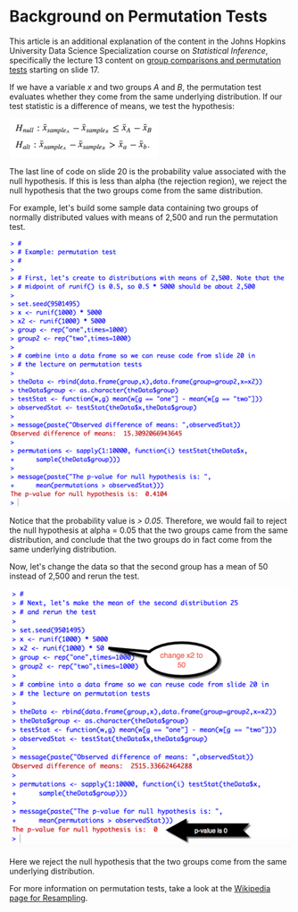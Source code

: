 # Background on Permutation Tests

This article is an additional explanation of the content in the Johns Hopkins University Data Science Specialization course on *Statistical Inference*, specifically the lecture 13 content on [group comparisons and permutation tests](https://github.com/bcaffo/courses/blob/master/06_StatisticalInference/13_Resampling/index.pdf) starting on slide 17.

If we have a variable *x* and two groups *A* and *B*, the permutation test evaluates whether they come from the same underlying distribution. If our test statistic is a difference of means, we test the hypothesis:

<img src="./images/statinf-permutationTests00.png">

The last line of code on slide 20 is the probability value associated with the null hypothesis. If this is less than alpha \(the rejection region\), we reject the null hypothesis that the two groups come from the same distribution.

For example, let's build some sample data containing two groups of normally distributed values with means of 2,500 and run the permutation test.

<img src="./images/statinf-permutationTests01.png">

Notice that the probability value is *> 0.05*. Therefore, we would fail to reject the null hypothesis at alpha = 0.05 that the two groups came from the same distribution, and conclude that the two groups do in fact come from the same underlying distribution.

Now, let's change the data so that the second group has a mean of 50 instead of 2,500 and rerun the test.

<img src="./images/statinf-permutationTests02.png">

Here we reject the null hypothesis that the two groups come from the same underlying distribution.

For more information on permutation tests, take a look at the [Wikipedia page for Resampling](https://en.wikipedia.org/wiki/Resampling_(statistics)).
